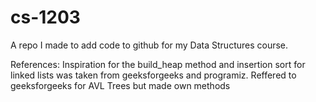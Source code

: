 
# cs-1203
A repo I made to add code to github for my Data Structures course.


References:
Inspiration for the build_heap method and insertion sort for linked lists was taken from geeksforgeeks and programiz.
Reffered to geeksforgeeks for AVL Trees but made own methods
